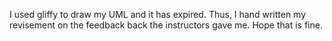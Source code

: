 I used gliffy to draw my UML and it has expired. Thus, I hand written my revisement on the feedback back the instructors gave me. Hope that is fine.